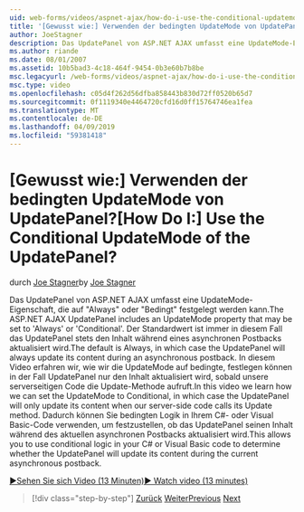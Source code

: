 ```yaml
---
uid: web-forms/videos/aspnet-ajax/how-do-i-use-the-conditional-updatemode-of-the-updatepanel
title: '[Gewusst wie:] Verwenden der bedingten UpdateMode von UpdatePanel? | Microsoft-Dokumentation'
author: JoeStagner
description: Das UpdatePanel von ASP.NET AJAX umfasst eine UpdateMode-Eigenschaft, die auf "Always" oder "Bedingt" festgelegt werden kann. Der Standardwert ist immer in diesem Fall wird die UpdatePan...
ms.author: riande
ms.date: 08/01/2007
ms.assetid: 10b5bad3-4c18-464f-9454-0b3e60b7b8be
msc.legacyurl: /web-forms/videos/aspnet-ajax/how-do-i-use-the-conditional-updatemode-of-the-updatepanel
msc.type: video
ms.openlocfilehash: c05d4f262d56dfba858443b830d72ff0520b65d7
ms.sourcegitcommit: 0f1119340e4464720cfd16d0ff15764746ea1fea
ms.translationtype: MT
ms.contentlocale: de-DE
ms.lasthandoff: 04/09/2019
ms.locfileid: "59381418"
---
```

# <a name="how-do-i-use-the-conditional-updatemode-of-the-updatepanel"></a><span data-ttu-id="88612-105">[Gewusst wie:] Verwenden der bedingten UpdateMode von UpdatePanel?</span><span class="sxs-lookup"><span data-stu-id="88612-105">[How Do I:] Use the Conditional UpdateMode of the UpdatePanel?</span></span>

<span data-ttu-id="88612-106">durch [Joe Stagner](https://github.com/JoeStagner)</span><span class="sxs-lookup"><span data-stu-id="88612-106">by [Joe Stagner](https://github.com/JoeStagner)</span></span>

<span data-ttu-id="88612-107">Das UpdatePanel von ASP.NET AJAX umfasst eine UpdateMode-Eigenschaft, die auf "Always" oder "Bedingt" festgelegt werden kann.</span><span class="sxs-lookup"><span data-stu-id="88612-107">The ASP.NET AJAX UpdatePanel includes an UpdateMode property that may be set to 'Always' or 'Conditional'.</span></span> <span data-ttu-id="88612-108">Der Standardwert ist immer in diesem Fall das UpdatePanel stets den Inhalt während eines asynchronen Postbacks aktualisiert wird.</span><span class="sxs-lookup"><span data-stu-id="88612-108">The default is Always, in which case the UpdatePanel will always update its content during an asynchronous postback.</span></span> <span data-ttu-id="88612-109">In diesem Video erfahren wir, wie wir die UpdateMode auf bedingte, festlegen können in der Fall UpdatePanel nur den Inhalt aktualisiert wird, sobald unsere serverseitigen Code die Update-Methode aufruft.</span><span class="sxs-lookup"><span data-stu-id="88612-109">In this video we learn how we can set the UpdateMode to Conditional, in which case the UpdatePanel will only update its content when our server-side code calls its Update method.</span></span> <span data-ttu-id="88612-110">Dadurch können Sie bedingten Logik in Ihrem C#- oder Visual Basic-Code verwenden, um festzustellen, ob das UpdatePanel seinen Inhalt während des aktuellen asynchronen Postbacks aktualisiert wird.</span><span class="sxs-lookup"><span data-stu-id="88612-110">This allows you to use conditional logic in your C# or Visual Basic code to determine whether the UpdatePanel will update its content during the current asynchronous postback.</span></span>

[<span data-ttu-id="88612-111">&#9654;Sehen Sie sich Video (13 Minuten)</span><span class="sxs-lookup"><span data-stu-id="88612-111">&#9654; Watch video (13 minutes)</span></span>](https://channel9.msdn.com/Blogs/ASP-NET-Site-Videos/how-do-i-use-the-conditional-updatemode-of-the-updatepanel)

> [!div class="step-by-step"]
> <span data-ttu-id="88612-112">[Zurück](how-do-i-determine-whether-an-asynchronous-postback-has-occurred.md)
> [Weiter](how-do-i-implement-the-persistent-communications-pattern-with-the-updatepanel.md)</span><span class="sxs-lookup"><span data-stu-id="88612-112">[Previous](how-do-i-determine-whether-an-asynchronous-postback-has-occurred.md)
[Next](how-do-i-implement-the-persistent-communications-pattern-with-the-updatepanel.md)</span></span>
